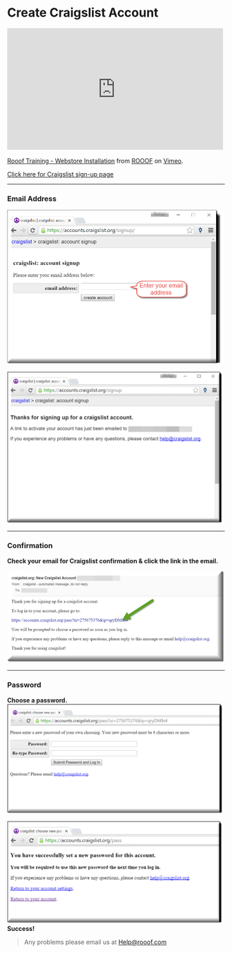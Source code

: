 # Create Craigslist Account

<iframe src="https://player.vimeo.com/video/123789121" width="500" height="281" frameborder="0" webkitallowfullscreen mozallowfullscreen allowfullscreen></iframe>
<p><a href="https://vimeo.com/123789121">Rooof Training - Webstore Installation</a> from <a href="https://vimeo.com/user38791157">ROOOF</a> on <a href="https://vimeo.com">Vimeo</a>.</p>

[Click here for Craigslist sign-up page](https://accounts.craigslist.org/signup/)

---


### Email Address




![Craiglist Signup](img/signup3.png)

![Confirmation](img/new-confirm.png)

---

### Confirmation
**Check your email for Craigslist confirmation & click the link in the email.**

![Email Confirmation](img/confirm4.png)




---

### Password 
**Choose a password.**
![Choose Password](img/password1.png)



![Success](img/success1.png)
**Success!**

> Any problems please email us at Help@rooof.com